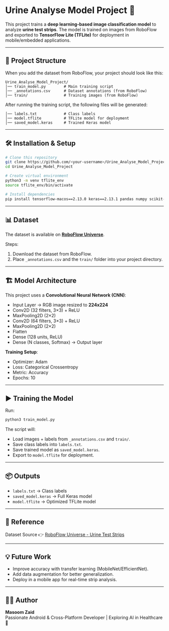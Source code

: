 # Urine Analyse Model Project 🧪

This project trains a **deep learning-based image classification model** to analyze **urine test strips**. The model is trained on images from RoboFlow and exported to **TensorFlow Lite (TFLite)** for deployment in mobile/embedded applications.

---

## 📂 Project Structure

When you add the dataset from RoboFlow, your project should look like this:

```
Urine_Analyse_Model_Project/
│── train_model.py        # Main training script
│── _annotations.csv      # Dataset annotations (from RoboFlow)
│── train/                # Training images (from RoboFlow)
```

After running the training script, the following files will be generated:

```
│── labels.txt            # Class labels
│── model.tflite          # TFLite model for deployment
│── saved_model.keras     # Trained Keras model
```

---

## 🛠️ Installation & Setup

```bash
# Clone this repository
git clone https://github.com/<your-username>/Urine_Analyse_Model_Project.git
cd Urine_Analyse_Model_Project

# Create virtual environment
python3 -m venv tflite_env
source tflite_env/bin/activate

# Install dependencies
pip install tensorflow-macos==2.13.0 keras==2.13.1 pandas numpy scikit-learn matplotlib
```

---

## 📊 Dataset

The dataset is available on **[RoboFlow Universe](https://universe.roboflow.com/urine-test-strips-qq9jx/urine-test-strips-main-2)**.  

Steps:
1. Download the dataset from RoboFlow.  
2. Place `_annotations.csv` and the `train/` folder into your project directory.  

---

## 🏗️ Model Architecture

This project uses a **Convolutional Neural Network (CNN)**:

- Input Layer → RGB image resized to **224x224**  
- Conv2D (32 filters, 3×3) + ReLU  
- MaxPooling2D (2×2)  
- Conv2D (64 filters, 3×3) + ReLU  
- MaxPooling2D (2×2)  
- Flatten  
- Dense (128 units, ReLU)  
- Dense (N classes, Softmax) → Output layer  

**Training Setup**:  
- Optimizer: Adam  
- Loss: Categorical Crossentropy  
- Metric: Accuracy  
- Epochs: 10  

---

## ▶️ Training the Model

Run:

```bash
python3 train_model.py
```

The script will:  
- Load images + labels from `_annotations.csv` and `train/`.  
- Save class labels into `labels.txt`.  
- Save trained model as `saved_model.keras`.  
- Export to `model.tflite` for deployment.  

---

## 📦 Outputs

- `labels.txt` → Class labels  
- `saved_model.keras` → Full Keras model  
- `model.tflite` → Optimized TFLite model  

---

## 📌 Reference

Dataset Source 👉 [RoboFlow Universe - Urine Test Strips](https://universe.roboflow.com/urine-test-strips-qq9jx/urine-test-strips-main-2)  

---

## 💡 Future Work

- Improve accuracy with transfer learning (MobileNet/EfficientNet).  
- Add data augmentation for better generalization.  
- Deploy in a mobile app for real-time strip analysis.  

---

## 👨‍💻 Author

**Masoom Zaid**  
Passionate Android & Cross-Platform Developer | Exploring AI in Healthcare 🚀
